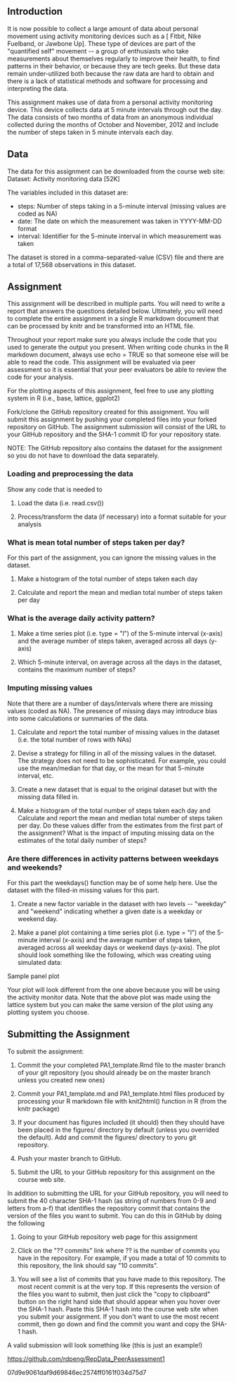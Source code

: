 ## Introduction

It is now possible to collect a large amount of data about personal movement using activity monitoring devices such as a [ Fitbit, Nike Fuelband, or Jawbone Up]. These type of devices are part of the "quantified self" movement -- a group of enthusiasts who take measurements about themselves regularly to improve their health, to find patterns in their behavior, or because they are tech geeks. But these data remain under-utilized both because the raw data are hard to obtain and there is a lack of statistical methods and software for processing and interpreting the data.

This assignment makes use of data from a personal activity monitoring device. This device collects data at 5 minute intervals through out the day. The data consists of two months of data from an anonymous individual collected during the months of October and November, 2012 and include the number of steps taken in 5 minute intervals each day.

## Data

The data for this assignment can be downloaded from the course web site:
Dataset: Activity monitoring data [52K]

The variables included in this dataset are:

- steps: Number of steps taking in a 5-minute interval (missing values are coded as NA)
- date: The date on which the measurement was taken in YYYY-MM-DD format
- interval: Identifier for the 5-minute interval in which measurement was taken

The dataset is stored in a comma-separated-value (CSV) file and there are a total of 17,568 observations in this dataset.

## Assignment

This assignment will be described in multiple parts. You will need to write a report that answers the questions detailed below. Ultimately, you will need to complete the entire assignment in a single R markdown document that can be processed by knitr and be transformed into an HTML file.

Throughout your report make sure you always include the code that you used to generate the output you present. When writing code chunks in the R markdown document, always use echo = TRUE so that someone else will be able to read the code. This assignment will be evaluated via peer assessment so it is essential that your peer evaluators be able to review the code for your analysis.

For the plotting aspects of this assignment, feel free to use any plotting system in R (i.e., base, lattice, ggplot2)

Fork/clone the GitHub repository created for this assignment. You will submit this assignment by pushing your completed files into your forked repository on GitHub. The assignment submission will consist of the URL to your GitHub repository and the SHA-1 commit ID for your repository state.

NOTE: The GitHub repository also contains the dataset for the assignment so you do not have to download the data separately.

### Loading and preprocessing the data

Show any code that is needed to 

 1. Load the data (i.e. read.csv())

 2. Process/transform the data (if necessary) into a format suitable for your analysis

### What is mean total number of steps taken per day?

For this part of the assignment, you can ignore the missing values in the dataset.

 1. Make a histogram of the total number of steps taken each day

 2. Calculate and report the mean and median total number of steps taken per day

### What is the average daily activity pattern?

 1. Make a time series plot (i.e. type = "l") of the 5-minute interval (x-axis) and the average number of steps taken, averaged across       all days (y-axis)

 2. Which 5-minute interval, on average across all the days in the dataset, contains the maximum number of steps?

### Imputing missing values

Note that there are a number of days/intervals where there are missing values (coded as NA). The presence of missing days may introduce bias into some calculations or summaries of the data.

 1. Calculate and report the total number of missing values in the dataset (i.e. the total number of rows with NAs)

 2. Devise a strategy for filling in all of the missing values in the dataset. The strategy does not need to be sophisticated. For           example, you could use the mean/median for that day, or the mean for that 5-minute interval, etc.

 3. Create a new dataset that is equal to the original dataset but with the missing data filled in.

 4. Make a histogram of the total number of steps taken each day and Calculate and report the mean and median total number of steps         taken per day. Do these values differ from the estimates from the first part of the assignment? What is the impact of imputing           missing data on the estimates of the total daily number of steps?

### Are there differences in activity patterns between weekdays and weekends?

For this part the weekdays() function may be of some help here. Use the dataset with the filled-in missing values for this part.

 1. Create a new factor variable in the dataset with two levels -- "weekday" and "weekend" indicating whether a given date is a weekday     or weekend day.

 2. Make a panel plot containing a time series plot (i.e. type = "l") of the 5-minute interval (x-axis) and the average number of steps     taken, averaged across all weekday days or weekend days (y-axis). The plot should look something like the following, which was           creating using simulated data:

   
   
   Sample panel plot

Your plot will look different from the one above because you will be using the activity monitor data. Note that the above plot was made using the lattice system but you can make the same version of the plot using any plotting system you choose.

## Submitting the Assignment

To submit the assignment:

 1. Commit the your completed PA1_template.Rmd file to the master branch of your git repository (you should already be on the master         branch unless you created new ones)

 2. Commit your PA1_template.md and PA1_template.html files produced by processing your R markdown file with knit2html() function in R       (from the knitr package)

 3. If your document has figures included (it should) then they should have been placed in the figures/ directory by default (unless you     overrided the default). Add and commit the figures/ directory to yoru git repository.

 4. Push your master branch to GitHub.

 5. Submit the URL to your GitHub repository for this assignment on the course web site.

In addition to submitting the URL for your GitHub repository, you will need to submit the 40 character SHA-1 hash (as string of numbers from 0-9 and letters from a-f) that identifies the repository commit that contains the version of the files you want to submit. You can do this in GitHub by doing the following

 1. Going to your GitHub repository web page for this assignment

 2. Click on the "?? commits" link where ?? is the number of commits you have in the repository. For example, if you made a total of 10     commits to this repository, the link should say "10 commits".

 3. You will see a list of commits that you have made to this repository. The most recent commit is at the very top. If this represents     the version of the files you want to submit, then just click the "copy to clipboard" button on the right hand side that should           appear when you hover over the SHA-1 hash. Paste this SHA-1 hash into the course web site when you submit your assignment. If you       don't want to use the most recent commit, then go down and find the commit you want and copy the SHA-1 hash.

A valid submission will look something like (this is just an example!)

https://github.com/rdpeng/RepData_PeerAssessment1

07d9e9061daf9d69846ec2574ff0161f034d75d7
